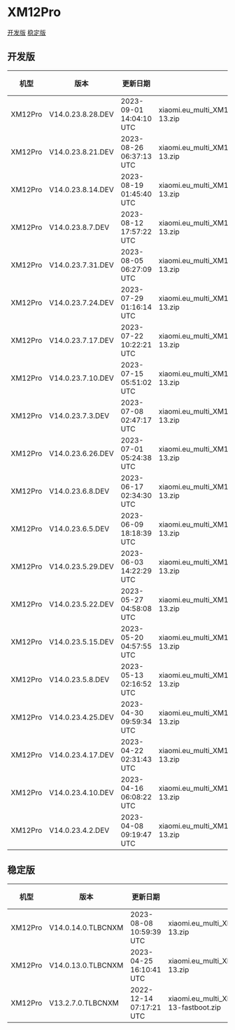 # XM12Pro
[开发版](#开发版)  [稳定版](#稳定版)
## 开发版
| 机型 | 版本 | 更新日期 | 文件名 | 大小 | 下载链接 |
| ---- | ---- | ---- | ---- | ---- | ---- |
| XM12Pro | V14.0.23.8.28.DEV | 2023-09-01 14:04:10 UTC | xiaomi.eu_multi_XM12Pro_V14.0.23.8.28.DEV_v14-13.zip | 5.1 GB | [SourceForge](https://sourceforge.net/projects/xiaomi-eu-multilang-miui-roms/files/xiaomi.eu/MIUI-WEEKLY-RELEASES/V14.0.23.8.28.DEV/xiaomi.eu_multi_XM12Pro_V14.0.23.8.28.DEV_v14-13.zip/download) |
| XM12Pro | V14.0.23.8.21.DEV | 2023-08-26 06:37:13 UTC | xiaomi.eu_multi_XM12Pro_V14.0.23.8.21.DEV_v14-13.zip | 5.1 GB | [SourceForge](https://sourceforge.net/projects/xiaomi-eu-multilang-miui-roms/files/xiaomi.eu/MIUI-WEEKLY-RELEASES/V14.0.23.8.21.DEV/xiaomi.eu_multi_XM12Pro_V14.0.23.8.21.DEV_v14-13.zip/download) |
| XM12Pro | V14.0.23.8.14.DEV | 2023-08-19 01:45:40 UTC | xiaomi.eu_multi_XM12Pro_V14.0.23.8.14.DEV_v14-13.zip | 5.1 GB | [SourceForge](https://sourceforge.net/projects/xiaomi-eu-multilang-miui-roms/files/xiaomi.eu/MIUI-WEEKLY-RELEASES/V14.0.23.8.14.DEV/xiaomi.eu_multi_XM12Pro_V14.0.23.8.14.DEV_v14-13.zip/download) |
| XM12Pro | V14.0.23.8.7.DEV | 2023-08-12 17:57:22 UTC | xiaomi.eu_multi_XM12Pro_V14.0.23.8.7.DEV_v14-13.zip | 5.2 GB | [SourceForge](https://sourceforge.net/projects/xiaomi-eu-multilang-miui-roms/files/xiaomi.eu/MIUI-WEEKLY-RELEASES/V14.0.23.8.7.DEV/xiaomi.eu_multi_XM12Pro_V14.0.23.8.7.DEV_v14-13.zip/download) |
| XM12Pro | V14.0.23.7.31.DEV | 2023-08-05 06:27:09 UTC | xiaomi.eu_multi_XM12Pro_V14.0.23.7.31.DEV_v14-13.zip | 5.2 GB | [SourceForge](https://sourceforge.net/projects/xiaomi-eu-multilang-miui-roms/files/xiaomi.eu/MIUI-WEEKLY-RELEASES/V14.0.23.7.31.DEV/xiaomi.eu_multi_XM12Pro_V14.0.23.7.31.DEV_v14-13.zip/download) |
| XM12Pro | V14.0.23.7.24.DEV | 2023-07-29 01:16:14 UTC | xiaomi.eu_multi_XM12Pro_V14.0.23.7.24.DEV_v14-13.zip | 5.2 GB | [SourceForge](https://sourceforge.net/projects/xiaomi-eu-multilang-miui-roms/files/xiaomi.eu/MIUI-WEEKLY-RELEASES/V14.0.23.7.24.DEV/xiaomi.eu_multi_XM12Pro_V14.0.23.7.24.DEV_v14-13.zip/download) |
| XM12Pro | V14.0.23.7.17.DEV | 2023-07-22 10:22:21 UTC | xiaomi.eu_multi_XM12Pro_V14.0.23.7.17.DEV_v14-13.zip | 5.2 GB | [SourceForge](https://sourceforge.net/projects/xiaomi-eu-multilang-miui-roms/files/xiaomi.eu/MIUI-WEEKLY-RELEASES/V14.0.23.7.17.DEV/xiaomi.eu_multi_XM12Pro_V14.0.23.7.17.DEV_v14-13.zip/download) |
| XM12Pro | V14.0.23.7.10.DEV | 2023-07-15 05:51:02 UTC | xiaomi.eu_multi_XM12Pro_V14.0.23.7.10.DEV_v14-13.zip | 5.2 GB | [SourceForge](https://sourceforge.net/projects/xiaomi-eu-multilang-miui-roms/files/xiaomi.eu/MIUI-WEEKLY-RELEASES/V14.0.23.7.10.DEV/xiaomi.eu_multi_XM12Pro_V14.0.23.7.10.DEV_v14-13.zip/download) |
| XM12Pro | V14.0.23.7.3.DEV | 2023-07-08 02:47:17 UTC | xiaomi.eu_multi_XM12Pro_V14.0.23.7.3.DEV_v14-13.zip | 5.2 GB | [SourceForge](https://sourceforge.net/projects/xiaomi-eu-multilang-miui-roms/files/xiaomi.eu/MIUI-WEEKLY-RELEASES/V14.0.23.7.3.DEV/xiaomi.eu_multi_XM12Pro_V14.0.23.7.3.DEV_v14-13.zip/download) |
| XM12Pro | V14.0.23.6.26.DEV | 2023-07-01 05:24:38 UTC | xiaomi.eu_multi_XM12Pro_V14.0.23.6.26.DEV_v14-13.zip | 5.2 GB | [SourceForge](https://sourceforge.net/projects/xiaomi-eu-multilang-miui-roms/files/xiaomi.eu/MIUI-WEEKLY-RELEASES/V14.0.23.6.26.DEV/xiaomi.eu_multi_XM12Pro_V14.0.23.6.26.DEV_v14-13.zip/download) |
| XM12Pro | V14.0.23.6.8.DEV | 2023-06-17 02:34:30 UTC | xiaomi.eu_multi_XM12Pro_V14.0.23.6.8.DEV_v14-13.zip | 5.2 GB | [SourceForge](https://sourceforge.net/projects/xiaomi-eu-multilang-miui-roms/files/xiaomi.eu/MIUI-WEEKLY-RELEASES/V14.0.23.6.8.DEV/xiaomi.eu_multi_XM12Pro_V14.0.23.6.8.DEV_v14-13.zip/download) |
| XM12Pro | V14.0.23.6.5.DEV | 2023-06-09 18:18:39 UTC | xiaomi.eu_multi_XM12Pro_V14.0.23.6.5.DEV_v14-13.zip | 5.1 GB | [SourceForge](https://sourceforge.net/projects/xiaomi-eu-multilang-miui-roms/files/xiaomi.eu/MIUI-WEEKLY-RELEASES/V14.0.23.6.5.DEV/xiaomi.eu_multi_XM12Pro_V14.0.23.6.5.DEV_v14-13.zip/download) |
| XM12Pro | V14.0.23.5.29.DEV | 2023-06-03 14:22:29 UTC | xiaomi.eu_multi_XM12Pro_V14.0.23.5.29.DEV_v14-13.zip | 5.1 GB | [SourceForge](https://sourceforge.net/projects/xiaomi-eu-multilang-miui-roms/files/xiaomi.eu/MIUI-WEEKLY-RELEASES/V14.0.23.5.29.DEV/xiaomi.eu_multi_XM12Pro_V14.0.23.5.29.DEV_v14-13.zip/download) |
| XM12Pro | V14.0.23.5.22.DEV | 2023-05-27 04:58:08 UTC | xiaomi.eu_multi_XM12Pro_V14.0.23.5.22.DEV_v14-13.zip | 5.1 GB | [SourceForge](https://sourceforge.net/projects/xiaomi-eu-multilang-miui-roms/files/xiaomi.eu/MIUI-WEEKLY-RELEASES/V14.0.23.5.22.DEV/xiaomi.eu_multi_XM12Pro_V14.0.23.5.22.DEV_v14-13.zip/download) |
| XM12Pro | V14.0.23.5.15.DEV | 2023-05-20 04:57:55 UTC | xiaomi.eu_multi_XM12Pro_V14.0.23.5.15.DEV_v14-13.zip | 5.1 GB | [SourceForge](https://sourceforge.net/projects/xiaomi-eu-multilang-miui-roms/files/xiaomi.eu/MIUI-WEEKLY-RELEASES/V14.0.23.5.15.DEV/xiaomi.eu_multi_XM12Pro_V14.0.23.5.15.DEV_v14-13.zip/download) |
| XM12Pro | V14.0.23.5.8.DEV | 2023-05-13 02:16:52 UTC | xiaomi.eu_multi_XM12Pro_V14.0.23.5.8.DEV_v14-13.zip | 5.1 GB | [SourceForge](https://sourceforge.net/projects/xiaomi-eu-multilang-miui-roms/files/xiaomi.eu/MIUI-WEEKLY-RELEASES/V14.0.23.5.8.DEV/xiaomi.eu_multi_XM12Pro_V14.0.23.5.8.DEV_v14-13.zip/download) |
| XM12Pro | V14.0.23.4.25.DEV | 2023-04-30 09:59:34 UTC | xiaomi.eu_multi_XM12Pro_V14.0.23.4.25.DEV_v14-13.zip | 5.1 GB | [SourceForge](https://sourceforge.net/projects/xiaomi-eu-multilang-miui-roms/files/xiaomi.eu/MIUI-WEEKLY-RELEASES/V14.0.23.4.25.DEV/xiaomi.eu_multi_XM12Pro_V14.0.23.4.25.DEV_v14-13.zip/download) |
| XM12Pro | V14.0.23.4.17.DEV | 2023-04-22 02:31:43 UTC | xiaomi.eu_multi_XM12Pro_V14.0.23.4.17.DEV_v14-13.zip | 5.1 GB | [SourceForge](https://sourceforge.net/projects/xiaomi-eu-multilang-miui-roms/files/xiaomi.eu/MIUI-WEEKLY-RELEASES/V14.0.23.4.17.DEV/xiaomi.eu_multi_XM12Pro_V14.0.23.4.17.DEV_v14-13.zip/download) |
| XM12Pro | V14.0.23.4.10.DEV | 2023-04-16 06:08:22 UTC | xiaomi.eu_multi_XM12Pro_V14.0.23.4.10.DEV_v14-13.zip | 5.1 GB | [SourceForge](https://sourceforge.net/projects/xiaomi-eu-multilang-miui-roms/files/xiaomi.eu/MIUI-WEEKLY-RELEASES/V14.0.23.4.10.DEV/xiaomi.eu_multi_XM12Pro_V14.0.23.4.10.DEV_v14-13.zip/download) |
| XM12Pro | V14.0.23.4.2.DEV | 2023-04-08 09:19:47 UTC | xiaomi.eu_multi_XM12Pro_V14.0.23.4.2.DEV_v14-13.zip | 5.1 GB | [SourceForge](https://sourceforge.net/projects/xiaomi-eu-multilang-miui-roms/files/xiaomi.eu/MIUI-WEEKLY-RELEASES/V14.0.23.4.2.DEV/xiaomi.eu_multi_XM12Pro_V14.0.23.4.2.DEV_v14-13.zip/download) |
## 稳定版
| 机型 | 版本 | 更新日期 | 文件名 | 大小 | 下载链接 |
| ---- | ---- | ---- | ---- | ---- | ---- |
| XM12Pro | V14.0.14.0.TLBCNXM | 2023-08-08 10:59:39 UTC | xiaomi.eu_multi_XM12Pro_V14.0.14.0.TLBCNXM_v14-13.zip | 5.1 GB | [SourceForge](https://sourceforge.net/projects/xiaomi-eu-multilang-miui-roms/files/xiaomi.eu/MIUI-STABLE-RELEASES/MIUIv14/xiaomi.eu_multi_XM12Pro_V14.0.14.0.TLBCNXM_v14-13.zip/download) |
| XM12Pro | V14.0.13.0.TLBCNXM | 2023-04-25 16:10:41 UTC | xiaomi.eu_multi_XM12Pro_V14.0.13.0.TLBCNXM_v14-13.zip | 5.1 GB | [SourceForge](https://sourceforge.net/projects/xiaomi-eu-multilang-miui-roms/files/xiaomi.eu/MIUI-STABLE-RELEASES/MIUIv14/xiaomi.eu_multi_XM12Pro_V14.0.13.0.TLBCNXM_v14-13.zip/download) |
| XM12Pro | V13.2.7.0.TLBCNXM | 2022-12-14 07:17:21 UTC | xiaomi.eu_multi_XM12Pro_V13.2.7.0.TLBCNXM_v13-13-fastboot.zip | 5.1 GB | [SourceForge](https://sourceforge.net/projects/xiaomi-eu-multilang-miui-roms/files/xiaomi.eu/MIUI-STABLE-RELEASES/MIUIv13/xiaomi.eu_multi_XM12Pro_V13.2.7.0.TLBCNXM_v13-13-fastboot.zip/download) |
